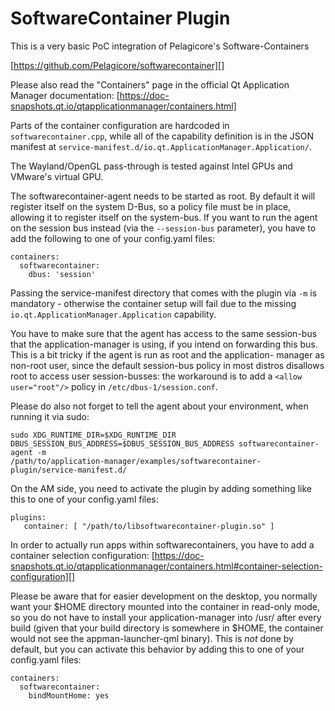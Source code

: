 # SoftwareContainer Plugin

This is a very basic PoC integration of Pelagicore's Software-Containers

[https://github.com/Pelagicore/softwarecontainer][]

Please also read the "Containers" page in the official Qt Application Manager
documentation:
[https://doc-snapshots.qt.io/qtapplicationmanager/containers.html]

Parts of the container configuration are hardcoded in `softwarecontainer.cpp`,
while all of the capability definition is in the JSON manifest at
`service-manifest.d/io.qt.ApplicationManager.Application/`.

The Wayland/OpenGL pass-through is tested against Intel GPUs and VMware's
virtual GPU.

The softwarecontainer-agent needs to be started as root. By default it will
register itself on the system D-Bus, so a policy file must be in place,
allowing it to register itself on the system-bus. If you want to run the
agent on the session bus instead (via the `--session-bus` parameter), you
have to add the following to one of your config.yaml files:
```
containers:
  softwarecontainer:
    dbus: 'session'
```

Passing the service-manifest directory that comes with the plugin via
`-m` is mandatory - otherwise the container setup will fail due to the
missing `io.qt.ApplicationManager.Application` capability.

You have to make sure that the agent has access to the same session-bus
that the application-manager is using, if you intend on forwarding this
bus. This is a bit tricky if the agent is run as root and the application-
manager as non-root user, since the default session-bus policy in most
distros disallows root to access user session-busses: the workaround is to
add a `<allow user="root"/>` policy in `/etc/dbus-1/session.conf`.

Please do also not forget to tell the agent about your environment, when
running it via sudo:
```
sudo XDG_RUNTIME_DIR=$XDG_RUNTIME_DIR
DBUS_SESSION_BUS_ADDRESS=$DBUS_SESSION_BUS_ADDRESS softwarecontainer-agent -m
/path/to/application-manager/examples/softwarecontainer-plugin/service-manifest.d/
```

On the AM side, you need to activate the plugin by adding something like
this to one of your config.yaml files:
```
plugins:
   container: [ "/path/to/libsoftwarecontainer-plugin.so" ]
```
In order to actually run apps within softwarecontainers, you have to add a
container selection configuration:
[https://doc-snapshots.qt.io/qtapplicationmanager/containers.html#container-selection-configuration][]


Please be aware that for easier development on the desktop, you normally want
your $HOME directory mounted into the container in read-only mode, so you do
not have to install your application-manager into /usr/ after every build
(given that your build directory is somewhere in $HOME, the container would
not see the appman-launcher-qml binary).
This is *not* done by default, but you can activate this behavior by adding
this to one of your config.yaml files:

```
containers:
  softwarecontainer:
    bindMountHome: yes
```
